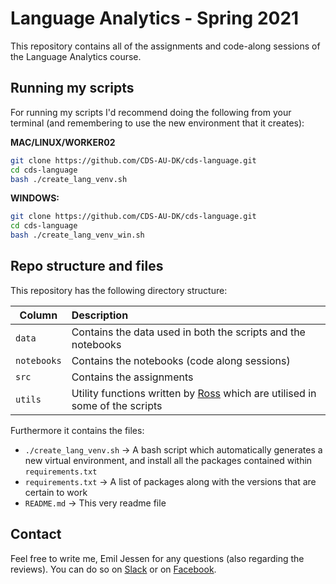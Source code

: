 # Language Analytics - Spring 2021

This repository contains all of the assignments and code-along sessions of the Language Analytics course.

## Running my scripts

For running my scripts I'd recommend doing the following from your terminal (and remembering to use the new environment that it creates):

__MAC/LINUX/WORKER02__
```bash
git clone https://github.com/CDS-AU-DK/cds-language.git
cd cds-language
bash ./create_lang_venv.sh
```
__WINDOWS:__
```bash
git clone https://github.com/CDS-AU-DK/cds-language.git
cd cds-language
bash ./create_lang_venv_win.sh
```

## Repo structure and files

This repository has the following directory structure:

| Column | Description|
|--------|:-----------|
```data```| Contains the data used in both the scripts and the notebooks
```notebooks``` | Contains the notebooks (code along sessions)
```src``` | Contains the assignments
```utils``` | Utility functions written by [Ross](https://pure.au.dk/portal/en/persons/ross-deans-kristensenmclachlan(29ad140e-0785-4e07-bdc1-8af12f15856c).html) which are utilised in some of the scripts

Furthermore it contains the files:
- ```./create_lang_venv.sh``` -> A bash script which automatically generates a new virtual environment, and install all the packages contained within ```requirements.txt```
- ```requirements.txt``` -> A list of packages along with the versions that are certain to work
- ```README.md``` -> This very readme file

## Contact

Feel free to write me, Emil Jessen for any questions (also regarding the reviews). 
You can do so on [Slack](https://app.slack.com/client/T01908QBS9X/D01A1LFRDE0) or on [Facebook](https://www.facebook.com/emil.t.jessen/).
